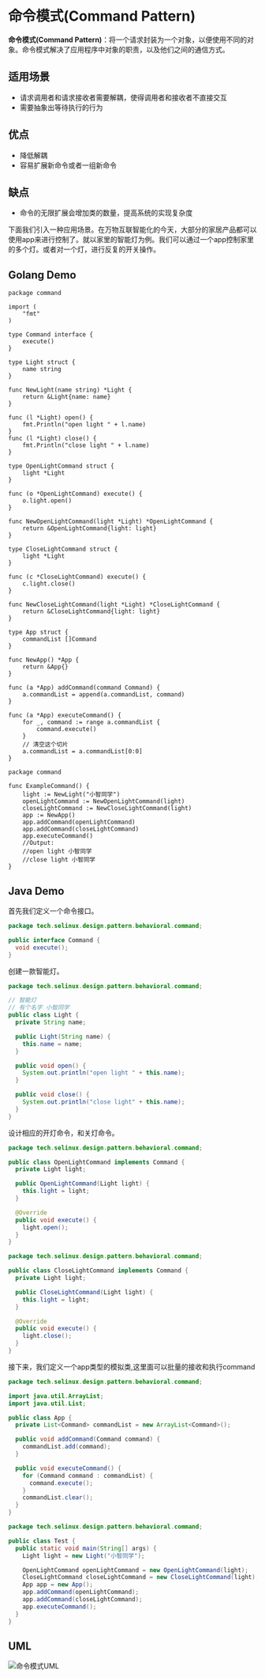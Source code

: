 # 命令模式(Command Pattern)

**命令模式(Command Pattern)**：将一个请求封装为一个对象，以便使用不同的对象。命令模式解决了应用程序中对象的职责，以及他们之间的通信方式。  

## 适用场景

- 请求调用者和请求接收者需要解耦，使得调用者和接收者不直接交互
- 需要抽象出等待执行的行为

## 优点

- 降低解耦
- 容易扩展新命令或者一组新命令

## 缺点

- 命令的无限扩展会增加类的数量，提高系统的实现复杂度

下面我们引入一种应用场景。在万物互联智能化的今天，大部分的家居产品都可以使用app来进行控制了。就以家里的智能灯为例。我们可以通过一个app控制家里的多个灯。或者对一个灯，进行反复的开关操作。

## Golang Demo

```golang
package command

import (
    "fmt"
)

type Command interface {
    execute()
}

type Light struct {
    name string
}

func NewLight(name string) *Light {
    return &Light{name: name}
}

func (l *Light) open() {
    fmt.Println("open light " + l.name)
}
func (l *Light) close() {
    fmt.Println("close light " + l.name)
}

type OpenLightCommand struct {
    light *Light
}

func (o *OpenLightCommand) execute() {
    o.light.open()
}

func NewOpenLightCommand(light *Light) *OpenLightCommand {
    return &OpenLightCommand{light: light}
}

type CloseLightCommand struct {
    light *Light
}

func (c *CloseLightCommand) execute() {
    c.light.close()
}

func NewCloseLightCommand(light *Light) *CloseLightCommand {
    return &CloseLightCommand{light: light}
}

type App struct {
    commandList []Command
}

func NewApp() *App {
    return &App{}
}

func (a *App) addCommand(command Command) {
    a.commandList = append(a.commandList, command)
}

func (a *App) executeCommand() {
    for _, command := range a.commandList {
        command.execute()
    }
    // 清空这个切片
    a.commandList = a.commandList[0:0]
}
```

```golang
package command

func ExampleCommand() {
    light := NewLight("小智同学")
    openLightCommand := NewOpenLightCommand(light)
    closeLightCommand := NewCloseLightCommand(light)
    app := NewApp()
    app.addCommand(openLightCommand)
    app.addCommand(closeLightCommand)
    app.executeCommand()
    //Output:
    //open light 小智同学
    //close light 小智同学
}

```

## Java Demo

首先我们定义一个命令接口。

```java
package tech.selinux.design.pattern.behavioral.command;

public interface Command {
  void execute();
}

```

创建一款智能灯。

```java
package tech.selinux.design.pattern.behavioral.command;

// 智能灯
// 有个名字 小智同学
public class Light {
  private String name;

  public Light(String name) {
    this.name = name;
  }

  public void open() {
    System.out.println("open light " + this.name);
  }

  public void close() {
    System.out.println("close light" + this.name);
  }
}

```

设计相应的开灯命令，和关灯命令。

```java
package tech.selinux.design.pattern.behavioral.command;

public class OpenLightCommand implements Command {
  private Light light;

  public OpenLightCommand(Light light) {
    this.light = light;
  }

  @Override
  public void execute() {
    light.open();
  }
}

```

```java
package tech.selinux.design.pattern.behavioral.command;

public class CloseLightCommand implements Command {
  private Light light;

  public CloseLightCommand(Light light) {
    this.light = light;
  }

  @Override
  public void execute() {
    light.close();
  }
}

```

接下来，我们定义一个app类型的模拟类,这里面可以批量的接收和执行command

```java
package tech.selinux.design.pattern.behavioral.command;

import java.util.ArrayList;
import java.util.List;

public class App {
  private List<Command> commandList = new ArrayList<Command>();

  public void addCommand(Command command) {
    commandList.add(command);
  }

  public void executeCommand() {
    for (Command command : commandList) {
      command.execute();
    }
    commandList.clear();
  }
}

```

```java
package tech.selinux.design.pattern.behavioral.command;

public class Test {
  public static void main(String[] args) {
    Light light = new Light("小智同学");

    OpenLightCommand openLightCommand = new OpenLightCommand(light);
    CloseLightCommand closeLightCommand = new CloseLightCommand(light);
    App app = new App();
    app.addCommand(openLightCommand);
    app.addCommand(closeLightCommand);
    app.executeCommand();
  }
}

```

## UML

![命令模式UML](images/command-pattern.png)